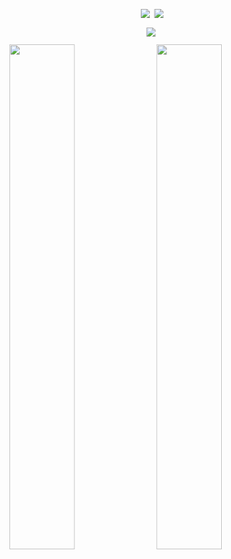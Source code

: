 <p align = "center">
  <img src = "https://github-readme-stats.vercel.app/api?username=Yukiookami&count_private=true&show_icons=true&theme=tokyonight&line_height=27">
  <img src = "https://github-readme-stats.vercel.app/api/top-langs/?username=Yukiookami&theme=tokyonight&layout=compact">
</p>

<p align = "center">
 <img src="https://activity-graph.herokuapp.com/graph?username=Yukiookami&theme=github">
</p>

<p>
  <img align = "left" src = "https://github-readme-streak-stats.herokuapp.com/?user=Yukiookami&theme=radical" width="48%">
  <img align = "right" src = "https://github-profile-trophy.vercel.app/?username=Yukiookami&theme=nord" width="48%" >
</p>
